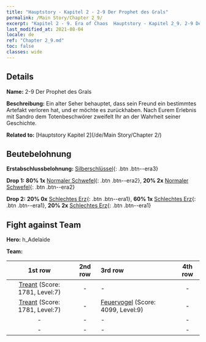 ```yaml
---
title: "Hauptstory - Kapitel 2 - 2-9 Der Prophet des Grals"
permalink: /Main Story/Chapter 2_9/
excerpt: "Kapitel 2 - 9. Era of Chaos  Hauptstory - Kapitel 2_9. 2-9 Der Prophet des Grals"
last_modified_at: 2021-08-04
locale: de
ref: "Chapter 2_9.md"
toc: false
classes: wide
---
```


## Details

 **Name:** 2-9 Der Prophet des Grals

 **Beschreibung:** Ein alter Seher behauptet, dass sein Freund ein bestimmtes Artefakt verloren hat, und er möchte es zurückhaben. Nach Eurem Erlebnis mit Sandro dem Totenbeschwörer zweifelt Ihr an der Wahrheit seiner Geschichte.

 **Related to:** [Hauptstory Kapitel 2](/de/Main Story/Chapter 2/)

## Beutebelohnung

 **Erstabschlussbelohnung:** [Silberschlüssel](/ItemsDE/con_693/){: .btn .btn--era3}

 **Drop 1:** **80% 1x** [Normaler Schwefel](/ItemsDE/mat_9/){: .btn .btn--era2}, **20% 2x** [Normaler Schwefel](/ItemsDE/mat_9/){: .btn .btn--era2}

 **Drop 2:** **20% 0x** [Schlechtes Erz](/ItemsDE/mat_1/){: .btn .btn--era1}, **60% 1x** [Schlechtes Erz](/ItemsDE/mat_1/){: .btn .btn--era1}, **20% 2x** [Schlechtes Erz](/ItemsDE/mat_1/){: .btn .btn--era1}


## Fight against Team
 **Hero:** h_Adelaide

 **Team:**


  | 1st row | 2nd row | 3rd row | 4th row |
  |:----:|:----:|:----|:----:|
  | [Treant](/de/units/Treant/) (Score: 1781, Level:7)  | - | - | - |
  | [Treant](/de/units/Treant/) (Score: 1781, Level:7)  | - | [Feuervogel](/de/units/Firebird/) (Score: 4099, Level:9)  | - |
  | - | - | - | - |
  | - | - | - | - |


